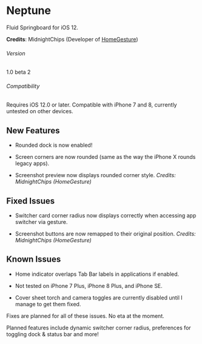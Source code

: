 # Neptune
Fluid Springboard for iOS 12.

**Credits**: MidnightChips (Developer of [HomeGesture](https://github.com/midnightchip/midnightchip.github.io))

###### Version
1.0 beta 2
###### Compatibility
Requires iOS 12.0 or later. Compatible with iPhone 7 and 8, currently untested on other devices.

## New Features

- Rounded dock is now enabled!

- Screen corners are now rounded (same as the way the iPhone X rounds legacy apps).

- Screenshot preview now displays rounded corner style. _Credits: MidnightChips (HomeGesture)_

## Fixed Issues

- Switcher card corner radius now displays correctly when accessing app switcher via gesture.

- Screenshot buttons are now remapped to their original position. _Credits: MidnightChips (HomeGesture)_

## Known Issues

- Home indicator overlaps Tab Bar labels in applications if enabled.

- Not tested on iPhone 7 Plus, iPhone 8 Plus, and iPhone SE.

- Cover sheet torch and camera toggles are currently disabled until I manage to get them fixed.

Fixes are planned for all of these issues. No eta at the moment.

Planned features include dynamic switcher corner radius, preferences for toggling dock & status bar and more!
